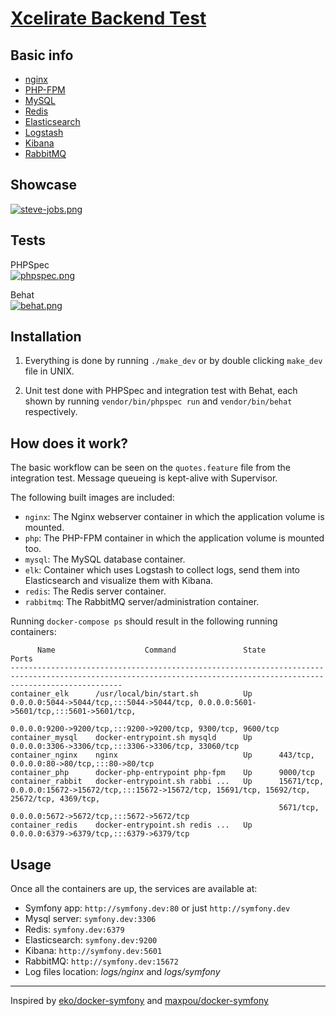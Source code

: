# [Xcelirate Backend Test](https://github.com/Xcelirate/backend_test)

## Basic info

* [nginx](https://nginx.org/)
* [PHP-FPM](https://php-fpm.org/)
* [MySQL](https://www.mysql.com/)
* [Redis](https://redis.io/)
* [Elasticsearch](https://www.elastic.co/products/elasticsearch)
* [Logstash](https://www.elastic.co/products/logstash)
* [Kibana](https://www.elastic.co/products/kibana)
* [RabbitMQ](https://www.rabbitmq.com/)

## Showcase

[![steve-jobs.png](https://i.ibb.co/h1GRFK5/showcase.png)](https://i.ibb.co/h1GRFK5/showcase.png)

## Tests

PHPSpec <br>
[![phpspec.png](https://i.ibb.co/KDm6FSq/phpspec.png)](https://i.ibb.co/KDm6FSq/phpspec.png)

Behat <br>
[![behat.png](https://i.ibb.co/tcq551g/behat.png)](https://i.ibb.co/tcq551g/behat.png)


## Installation

1. Everything is done by running `./make_dev` or by double clicking `make_dev` file in UNIX.

2. Unit test done with PHPSpec and integration test with Behat, each shown by running `vendor/bin/phpspec run` and `vendor/bin/behat` respectively.

## How does it work?

The basic workflow can be seen on the `quotes.feature` file from the integration test.
Message queueing is kept-alive with Supervisor.

The following built images are included:

* `nginx`: The Nginx webserver container in which the application volume is mounted.
* `php`: The PHP-FPM container in which the application volume is mounted too.
* `mysql`: The MySQL database container.
* `elk`: Container which uses Logstash to collect logs, send them into Elasticsearch and visualize them with Kibana.
* `redis`: The Redis server container.
* `rabbitmq`: The RabbitMQ server/administration container.

Running `docker-compose ps` should result in the following running containers:

```
      Name                    Command               State                                                     Ports                                                  
---------------------------------------------------------------------------------------------------------------------------------------------------------------------
container_elk      /usr/local/bin/start.sh          Up      0.0.0.0:5044->5044/tcp,:::5044->5044/tcp, 0.0.0.0:5601->5601/tcp,:::5601->5601/tcp,                      
                                                            0.0.0.0:9200->9200/tcp,:::9200->9200/tcp, 9300/tcp, 9600/tcp                                             
container_mysql    docker-entrypoint.sh mysqld      Up      0.0.0.0:3306->3306/tcp,:::3306->3306/tcp, 33060/tcp                                                      
container_nginx    nginx                            Up      443/tcp, 0.0.0.0:80->80/tcp,:::80->80/tcp                                                                
container_php      docker-php-entrypoint php-fpm    Up      9000/tcp                                                                                                 
container_rabbit   docker-entrypoint.sh rabbi ...   Up      15671/tcp, 0.0.0.0:15672->15672/tcp,:::15672->15672/tcp, 15691/tcp, 15692/tcp, 25672/tcp, 4369/tcp,      
                                                            5671/tcp, 0.0.0.0:5672->5672/tcp,:::5672->5672/tcp                                                       
container_redis    docker-entrypoint.sh redis ...   Up      0.0.0.0:6379->6379/tcp,:::6379->6379/tcp   
```

## Usage

Once all the containers are up, the services are available at:

* Symfony app: `http://symfony.dev:80` or just `http://symfony.dev`
* Mysql server: `symfony.dev:3306`
* Redis: `symfony.dev:6379`
* Elasticsearch: `symfony.dev:9200`
* Kibana: `http://symfony.dev:5601`
* RabbitMQ: `http://symfony.dev:15672`
* Log files location: *logs/nginx* and *logs/symfony*

---

Inspired by [eko/docker-symfony](https://github.com/eko/docker-symfony) and [maxpou/docker-symfony](https://github.com/maxpou/docker-symfony)
